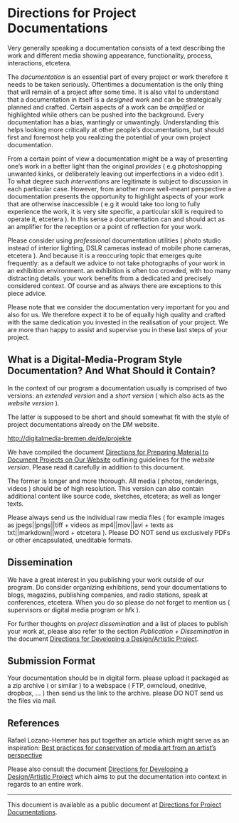 # Directions for Project Documentations

Very generally speaking a documentation consists of a text describing the work and different media showing appearance, functionality, process, interactions, etcetera.

The *documentation* is an essential part of every project or work therefore it needs to be taken seriously. Oftentimes a documentation is the only thing that will remain of a project after some time. It is also vital to understand that a documentation in itself is a *designed work* and can be strategically planned and crafted. Certain aspects of a work can be *amplified* or highlighted while others can be pushed into the background. Every documentation has a bias, wantingly or unwantingly. Understanding this helps looking more critically at other people’s documentations, but should first and foremost help you realizing the potential of your own project documentation.

From a certain point of view a documentation might be a way of presenting one’s work in a better light than the original *provides* ( e.g photoshopping unwanted kinks, or deliberately leaving out imperfections in a video edit ). To what degree such *interventions* are legitimate is subject to discussion in each particular case. However, from another more well-meant perspective a documentation presents the opportunity to highlight aspects of your work that are otherwise inaccessible ( e.g it would take too long to fully experience the work, it is very site specific, a particular skill is required to operate it, etcetera ). In this sense a documentation can and should act as an amplifier for the reception or a point of reflection for your work.

Please consider using *professional* documentation utilities ( photo studio instead of interior lighting, DSLR cameras instead of mobile phone cameras, etcetera ). And because it is a reoccuring topic that emerges quite frequently: as a default we advice to not take photographs of your work in an exhibition environment. an exhibition is often too crowded, with too many distracting details. your work benefits from a dedicated and precisely considered context. Of course and as always there are exceptions to this piece advice.

Please note that we consider the documentation very important for you and also for us. We therefore expect it to be of equally high quality and crafted with the same dedication you invested in the realisation of your project. We are more than happy to assist and supervise you in these last steps of your project.

## What is a Digital-Media-Program Style Documentation? And What Should it Contain?

In the context of our program a documentation usually is comprised of two versions: an *extended version* and a *short version* ( which also acts as the *website version* ).

The latter is supposed to be short and should somewhat fit with the style of project documentations already on the DM website.

   http://digitalmedia-bremen.de/de/projekte

We have compiled the document [Directions for Preparing Material to Document Projects on Our Website](http://dm-hb.de/dmdfpmtdpoow) outlining guidelines for the *website version*. Please read it carefully in addition to this document.

The former is longer and more thorough. All media ( photos, renderings, videos ) should be of high resolution. This version can also contain additional content like source code, sketches, etcetera; as well as longer texts.

Please always send us the individual raw media files ( for example images as jpegs||pngs||tiff + videos as mp4||mov||avi + texts as txt||markdown||word + etcetera ). Please DO NOT send us exclusively PDFs or other encapsulated, uneditable formats.

## Dissemination

We have a great interest in you publishing your work outside of our program. Do consider organizing exhibitions, send your documentations to blogs, magazins, publishing companies, and radio stations, speak at conferences, etcetera. When you do so please do not forget to mention us ( supervisors or digital media program or hfk ).

For further thoughts on *project dissemination* and a list of places to publish your work at, please also refer to the section *Publication + Dissemination* in the document [Directions for Developing a Design/Artistic Project](http://dm-hb.de/dmdfdadap).

## Submission Format

Your documentation should be in digital form. please upload it packaged as a zip archive ( or similar ) to a webspace ( FTP, owncloud, onedrive, dropbox, … ) then send us the link to the archive. please DO NOT send us the files via mail.

## References

Rafael Lozano-Hemmer has put together an article which might serve as an inspiration: [Best practices for conservation of media art from an artist’s perspective](http://dm-hb.de/8o)

Please also consult the document [Directions for Developing a Design/Artistic Project](http://dm-hb.de/dmdfdadap) which aims to put the documentation into context in regards to an entire work.

---

This document is available as a public document at [Directions for Project Documentations](http://dm-hb.de/dmdfpd).
